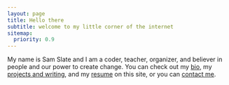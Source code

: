 ```yaml
---
layout: page
title: Hello there
subtitle: welcome to my little corner of the internet
sitemap:
  priority: 0.9
---
```


<script type="application/ld+json">
{ "@context": "http://schema.org", 
 "@type": "Blog",
 "keywords": "sam slate computer science coder organizer personal website", 
 "url": "http://www.samueljacobslate.com/",
 "mainEntityOfPage": {
    "@type": "WebPage",
    "@id": "http://www.samueljacobslate.com/"
  },
 "author": {
    "@type": "Person",
    "name": "Sam Slate",
    "sameAs": [
        "https://github.com/sam-slate"
    ]
  }
 }
</script>

My name is Sam Slate and I am a coder, teacher, organizer, and believer in people and our power to create change. You can check out my [bio](/about), my [projects and writing](/projectsandwriting), and my [resume](/resume) on this site, or you can [contact me](/contact).